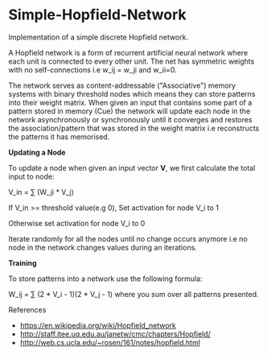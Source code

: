 # Simple-Hopfield-Network
Implementation of a simple discrete Hopfield network.

A Hopfield network is a form of recurrent artificial neural network where each unit is connected to every other unit. The net has symmetric weights with no self-connections i.e w_ij = w_ji and w_ii=0.

The network serves as content-addressable ("Associative") memory systems with binary threshold nodes which means they can store patterns into their weight matrix. When given an input that contains some part of a pattern stored in memory (Cue) the network will update each node in the network asynchronously or synchronously until it converges and restores the association/pattern that was stored in the weight matrix i.e reconstructs the patterns it has memorised.

**Updating a Node**

To update a node when given an input vector **V**, we first calculate the total input to node:

V_in = &#x2211; (W_ji * V_j)

If V_in >= threshold value(e.g 0), Set activation for node V_i to 1

Otherwise set activation for node V_i to 0


Iterate randomly for all the nodes until no change occurs anymore i.e no node in the network changes values during an iterations. 

**Training**

To store patterns into a network use the following formula:


W_ij = &#x2211; (2 * V_i - 1)(2 * V_j - 1) where you sum over all patterns presented.



References
* https://en.wikipedia.org/wiki/Hopfield_network
* http://staff.itee.uq.edu.au/janetw/cmc/chapters/Hopfield/
* http://web.cs.ucla.edu/~rosen/161/notes/hopfield.html
